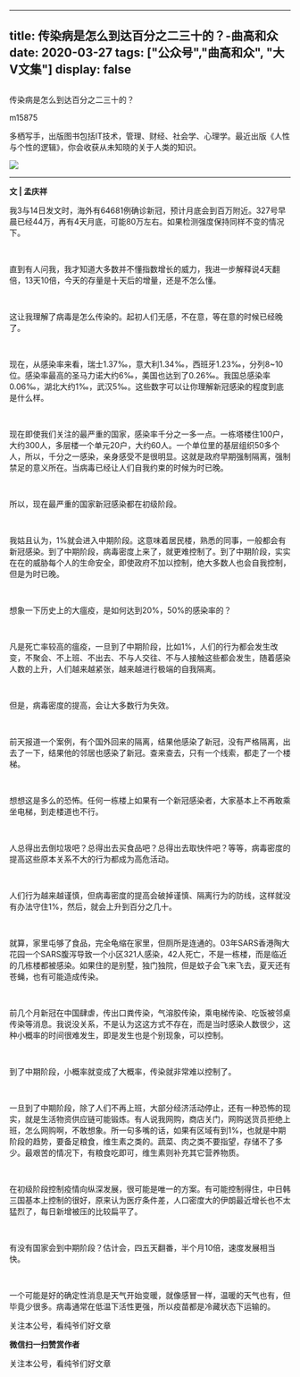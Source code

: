 
---
title:   传染病是怎么到达百分之二三十的？-曲高和众
date: 2020-03-27
tags: ["公众号","曲高和众", "大V文集"]
display: false
---


## 



传染病是怎么到达百分之二三十的？




m15875




多栖写手，出版图书包括IT技术，管理、财经、社会学、心理学。最近出版《人性与个性的逻辑》，你会收获从未知晓的关于人类的知识。


<img class="rich_pages js_insertlocalimg" data-ratio="0.562962962962963" data-s="300,640" src="https://mmbiz.qpic.cn/mmbiz_jpg/fxGMiaL5Zj1ianIticnS8BOW6wyMUHEDPUNTXIy3icicFZPxMCFc585UDlhhyAIC5Pj46bBsBLNAFEeAP0m4hF6R9ZA/640?wx_fmt=jpeg" data-type="jpeg" data-w="1080" style=""/>

****

**文 | 孟庆祥&nbsp;**



我3与14日发文时，海外有64681例确诊新冠，预计月底会到百万附近。327号早晨已经44万，再有4天月底，可能80万左右。如果检测强度保持同样不变的情况下。



&nbsp;

直到有人问我，我才知道大多数并不懂指数增长的威力，我进一步解释说4天翻倍，13天10倍，今天的存量是十天后的增量，还是不怎么懂。

&nbsp;

这让我理解了病毒是怎么传染的。起初人们无感，不在意，等在意的时候已经晚了。

&nbsp;

现在，从感染率来看，瑞士1.37‰，意大利1.34‰，西班牙1.23‰，分列8~10位。感染率最高的圣马力诺大约6‰，美国也达到了0.26‰。我国总感染率0.06‰，湖北大约1‰，武汉5‰。这些数字可以让你理解新冠感染的程度到底是什么样。

&nbsp;

现在即使我们关注的最严重的国家，感染率千分之一多一点。一栋塔楼住100户，大约300人，多层楼一个单元20户，大约60人。一个单位里的基层组织50多个人，所以，千分之一感染，亲身感受不是很明显。这就是政府早期强制隔离，强制禁足的意义所在。当病毒已经让人们自我约束的时候为时已晚。

&nbsp;

所以，现在最严重的国家新冠感染都在初级阶段。

&nbsp;

我姑且认为，1%就会进入中期阶段。这意味着居民楼，熟悉的同事，一般都会有新冠感染。到了中期阶段，病毒密度上来了，就更难控制了。到了中期阶段，实实在在的威胁每个人的生命安全，即使政府不加以控制，绝大多数人也会自我控制，但是为时已晚。

&nbsp;

想象一下历史上的大瘟疫，是如何达到20%，50%的感染率的？

&nbsp;

凡是死亡率较高的瘟疫，一旦到了中期阶段，比如1%，人们的行为都会发生改变，不聚会、不上班、不出去、不与人交往、不与人接触这些都会发生，随着感染人数的上升，人们越来越紧张，越来越进行极端的自我隔离。

&nbsp;

但是，病毒密度的提高，会让大多数行为失效。

&nbsp;

前天报道一个案例，有个国外回来的隔离，结果他感染了新冠，没有严格隔离，出去了一下，结果他的邻居也感染了新冠。查来查去，只有一个线索，都走了一个楼梯。

&nbsp;

想想这是多么的恐怖。任何一栋楼上如果有一个新冠感染者，大家基本上不再敢乘坐电梯，到走楼道也不行。

&nbsp;

人总得出去倒垃圾吧？总得出去买食品吧？总得出去取快件吧？等等，病毒密度的提高这些原本关系不大的行为都成为高危活动。

&nbsp;

人们行为越来越谨慎，但病毒密度的提高会破掉谨慎、隔离行为的防线，这样就没有办法守住1%，然后，就会上升到百分之几十。

&nbsp;

就算，家里屯够了食品，完全龟缩在家里，但厕所是连通的。03年SARS香港陶大花园一个SARS腹泻导致一个小区321人感染，42人死亡，不是一栋楼，而是临近的几栋楼都被感染。如果住的是别墅，独门独院，但是蚊子会飞来飞去，夏天还有苍蝇，也有可能造成传染。

&nbsp;

前几个月新冠在中国肆虐，传出口粪传染，气溶胶传染，乘电梯传染、吃饭被邻桌传染等消息。我说没关系，不是认为这这方式不存在，而是当时感染人数很少，这种小概率的时间很难发生，即是发生也是个别现象，可以控制。

&nbsp;

到了中期阶段，小概率就变成了大概率，传染就非常难以控制了。

&nbsp;

一旦到了中期阶段，除了人们不再上班，大部分经济活动停止，还有一种恐怖的现实，就是生活物资供应链可能锻炼。有人说我网购，商店关门，网购送货员拒绝上班，怎么网购啊，不敢想象。所一句多嘴的话，如果有区域有到1%，也就是中期阶段的趋势，要备足粮食，维生素之类的。蔬菜、肉之类不要指望，存储不了多少。最艰苦的情况下，有粮食吃即可，维生素则补充其它营养物质。

&nbsp;

在初级阶段控制疫情向纵深发展，很可能是唯一的方案。有可能控制得住，中日韩三国基本上控制的很好，原来认为医疗条件差，人口密度大的伊朗最近增长也不太猛烈了，每日新增被压的比较扁平了。

&nbsp;

有没有国家会到中期阶段？估计会，四五天翻番，半个月10倍，速度发展相当快。

&nbsp;

一个可能是好的确定性消息是天气开始变暖，就像感冒一样，温暖的天气也有，但毕竟少很多。病毒通常在低温下活性更强，所以疫苗都是冷藏状态下运输的。

关注本公号，看纯爷们好文章


**微信扫一扫赞赏作者**






关注本公号，看纯爷们好文章








